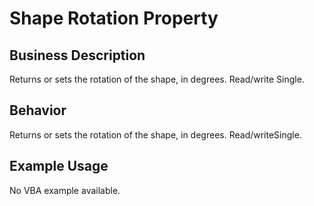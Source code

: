 # Shape Rotation Property

## Business Description
Returns or sets the rotation of the shape, in degrees. Read/write Single.

## Behavior
Returns or sets the rotation of the shape, in degrees. Read/writeSingle.

## Example Usage
No VBA example available.